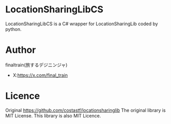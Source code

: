 # LocationSharingLibCS
LocationSharingLibCS is a C# wrapper for LocationSharingLib coded by python.

# Author
finaltrain(旅するデジニンジャ)
* X:https://x.com/final_train

# Licence
Original https://github.com/costastf/locationsharinglib
The original library is MIT License. This library is also MIT Licence.
